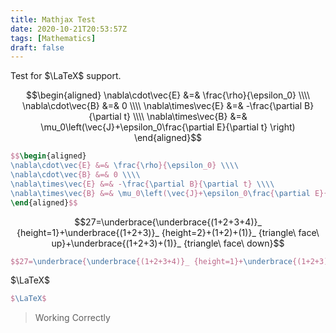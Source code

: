 ```yaml
---
title: Mathjax Test
date: 2020-10-21T20:53:57Z
tags: [Mathematics]
draft: false
---
```


Test for $\LaTeX$ support.

<!--more-->

$$\begin{aligned}
\nabla\cdot\vec{E} &=& \frac{\rho}{\epsilon_0} \\\\ 
\nabla\cdot\vec{B} &=& 0 \\\\ 
\nabla\times\vec{E} &=& -\frac{\partial B}{\partial t} \\\\ 
\nabla\times\vec{B} &=& \mu_0\left(\vec{J}+\epsilon_0\frac{\partial E}{\partial t} \right)
\end{aligned}$$

```Latex
$$\begin{aligned}
\nabla\cdot\vec{E} &=& \frac{\rho}{\epsilon_0} \\\\ 
\nabla\cdot\vec{B} &=& 0 \\\\ 
\nabla\times\vec{E} &=& -\frac{\partial B}{\partial t} \\\\ 
\nabla\times\vec{B} &=& \mu_0\left(\vec{J}+\epsilon_0\frac{\partial E}{\partial t} \right)
\end{aligned}$$
```

$$27=\underbrace{\underbrace{(1+2+3+4)}_ {height=1}+\underbrace{(1+2+3)}_ {height=2}+(1+2)+(1)}_ {triangle\ face\ up}+\underbrace{(1+2+3)+(1)}_ {triangle\ face\ down}$$

```Latex
$$27=\underbrace{\underbrace{(1+2+3+4)}_ {height=1}+\underbrace{(1+2+3)}_ {height=2}+(1+2)+(1)}_ {triangle\ face\ up}+\underbrace{(1+2+3)+(1)}_ {triangle\ face\ down}$$
```

$\LaTeX$

```Latex
$\LaTeX$
```

> Working Correctly